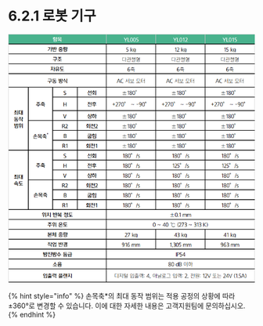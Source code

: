 # 6.2.1 로봇 기구

![](<../../_assets/image_37.png>)

{% hint style="info" %}
손목축\*의 최대 동작 범위는 적용 공정의 상황에 따라 ±360°로 변경할 수 있습니다. 이에 대한 자세한 내용은 고객지원팀에 문의하십시오.
{% endhint %}
